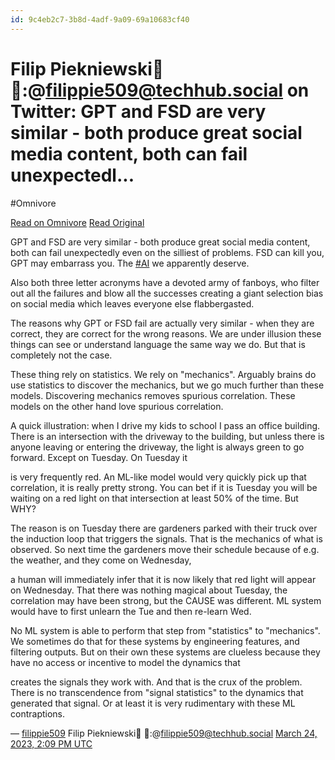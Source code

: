 ```yaml
---
id: 9c4eb2c7-3b8d-4adf-9a09-69a10683cf40
---
```


# Filip Piekniewski🌻 🐘:@filippie509@techhub.social on Twitter: GPT and FSD are very similar - both produce great social media content, both can fail unexpectedl...
#Omnivore

[Read on Omnivore](https://omnivore.app/me/https-twitter-com-filippie-509-status-1639292872917946369-1897da3a825)
[Read Original](https://twitter.com/filippie509/status/1639292872917946369)

GPT and FSD are very similar - both produce great social media content, both can fail unexpectedly even on the silliest of problems. FSD can kill you, GPT may embarrass you. The [#AI](https://twitter.com/search?q=%23AI) we apparently deserve.

Also both three letter acronyms have a devoted army of fanboys, who filter out all the failures and blow all the successes creating a giant selection bias on social media which leaves everyone else flabbergasted.

The reasons why GPT or FSD fail are actually very similar - when they are correct, they are correct for the wrong reasons. We are under illusion these things can see or understand language the same way we do. But that is completely not the case.

These thing rely on statistics. We rely on "mechanics". Arguably brains do use statistics to discover the mechanics, but we go much further than these models. Discovering mechanics removes spurious correlation. These models on the other hand love spurious correlation.

A quick illustration: when I drive my kids to school I pass an office building. There is an intersection with the driveway to the building, but unless there is anyone leaving or entering the driveway, the light is always green to go forward. Except on Tuesday. On Tuesday it

is very frequently red. An ML-like model would very quickly pick up that correlation, it is really pretty strong. You can bet if it is Tuesday you will be waiting on a red light on that intersection at least 50% of the time. But WHY?

The reason is on Tuesday there are gardeners parked with their truck over the induction loop that triggers the signals. That is the mechanics of what is observed. So next time the gardeners move their schedule because of e.g. the weather, and they come on Wednesday,

a human will immediately infer that it is now likely that red light will appear on Wednesday. That there was nothing magical about Tuesday, the correlation may have been strong, but the CAUSE was different. ML system would have to first unlearn the Tue and then re-learn Wed.

No ML system is able to perform that step from "statistics" to "mechanics". We sometimes do that for these systems by engineering features, and filtering outputs. But on their own these systems are clueless because they have no access or incentive to model the dynamics that

creates the signals they work with. And that is the crux of the problem. There is no transcendence from "signal statistics" to the dynamics that generated that signal. Or at least it is very rudimentary with these ML contraptions.

 — [filippie509](https://twitter.com/filippie509) Filip Piekniewski🌻 🐘:@filippie509@techhub.social [March 24, 2023, 2:09 PM UTC](https://twitter.com/filippie509/status/1639292872917946369) 


